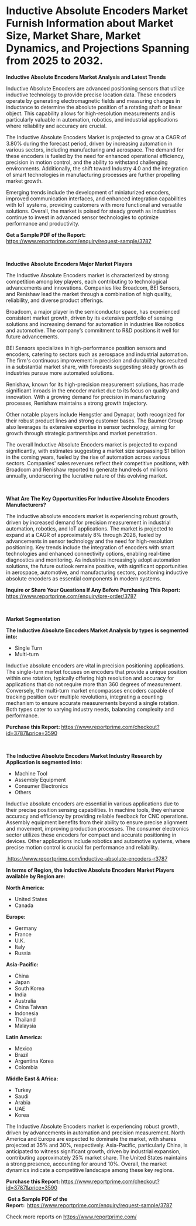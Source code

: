 <p><h1>Inductive Absolute Encoders Market Furnish Information about Market Size, Market Share, Market Dynamics, and Projections Spanning from 2025 to 2032.</h1></p><p><strong>Inductive Absolute Encoders Market Analysis and Latest Trends</strong></p>
<p><p>Inductive Absolute Encoders are advanced positioning sensors that utilize inductive technology to provide precise location data. These encoders operate by generating electromagnetic fields and measuring changes in inductance to determine the absolute position of a rotating shaft or linear object. This capability allows for high-resolution measurements and is particularly valuable in automation, robotics, and industrial applications where reliability and accuracy are crucial.</p><p>The Inductive Absolute Encoders Market is projected to grow at a CAGR of 3.80% during the forecast period, driven by increasing automation in various sectors, including manufacturing and aerospace. The demand for these encoders is fueled by the need for enhanced operational efficiency, precision in motion control, and the ability to withstand challenging environments. Additionally, the shift toward Industry 4.0 and the integration of smart technologies in manufacturing processes are further propelling market growth. </p><p>Emerging trends include the development of miniaturized encoders, improved communication interfaces, and enhanced integration capabilities with IoT systems, providing customers with more functional and versatile solutions. Overall, the market is poised for steady growth as industries continue to invest in advanced sensor technologies to optimize performance and productivity.</p></p>
<p><strong>Get a Sample PDF of the Report:&nbsp;</strong> <a href="https://www.reportprime.com/enquiry/request-sample/3787?utm_campaign=3357&utm_medium=2&utm_source=Github&utm_content=ia&utm_term=18032025&utm_id=inductive-absolute-encoders">https://www.reportprime.com/enquiry/request-sample/3787</a></p>
<p>&nbsp;</p>
<p><strong>Inductive Absolute Encoders Major Market Players</strong></p>
<p><p>The Inductive Absolute Encoders market is characterized by strong competition among key players, each contributing to technological advancements and innovations. Companies like Broadcom, BEI Sensors, and Renishaw lead the market through a combination of high quality, reliability, and diverse product offerings.</p><p>Broadcom, a major player in the semiconductor space, has experienced consistent market growth, driven by its extensive portfolio of sensing solutions and increasing demand for automation in industries like robotics and automotive. The company’s commitment to R&D positions it well for future advancements.</p><p>BEI Sensors specializes in high-performance position sensors and encoders, catering to sectors such as aerospace and industrial automation. The firm's continuous improvement in precision and durability has resulted in a substantial market share, with forecasts suggesting steady growth as industries pursue more automated solutions.</p><p>Renishaw, known for its high-precision measurement solutions, has made significant inroads in the encoder market due to its focus on quality and innovation. With a growing demand for precision in manufacturing processes, Renishaw maintains a strong growth trajectory.</p><p>Other notable players include Hengstler and Dynapar, both recognized for their robust product lines and strong customer bases. The Baumer Group also leverages its extensive expertise in sensor technology, aiming for growth through strategic partnerships and market penetration.</p><p>The overall Inductive Absolute Encoders market is projected to expand significantly, with estimates suggesting a market size surpassing $1 billion in the coming years, fueled by the rise of automation across various sectors. Companies' sales revenues reflect their competitive positions, with Broadcom and Renishaw reported to generate hundreds of millions annually, underscoring the lucrative nature of this evolving market.</p></p>
<p>&nbsp;</p>
<p><strong>What Are The Key Opportunities For Inductive Absolute Encoders Manufacturers?</strong></p>
<p><p>The inductive absolute encoders market is experiencing robust growth, driven by increased demand for precision measurement in industrial automation, robotics, and IoT applications. The market is projected to expand at a CAGR of approximately 8% through 2028, fueled by advancements in sensor technology and the need for high-resolution positioning. Key trends include the integration of encoders with smart technologies and enhanced connectivity options, enabling real-time diagnostics and monitoring. As industries increasingly adopt automation solutions, the future outlook remains positive, with significant opportunities in aerospace, automotive, and manufacturing sectors, positioning inductive absolute encoders as essential components in modern systems.</p></p>
<p><strong>Inquire or Share Your Questions If Any Before Purchasing This Report:</strong> <a href="https://www.reportprime.com/enquiry/pre-order/3787?utm_campaign=3357&utm_medium=2&utm_source=Github&utm_content=ia&utm_term=18032025&utm_id=inductive-absolute-encoders">https://www.reportprime.com/enquiry/pre-order/3787</a></p>
<p>&nbsp;</p>
<p><strong>Market Segmentation</strong></p>
<p><strong>The Inductive Absolute Encoders Market Analysis by types is segmented into:</strong></p>
<p><ul><li>Single Turn</li><li>Multi-turn</li></ul></p>
<p><p>Inductive absolute encoders are vital in precision positioning applications. The single-turn market focuses on encoders that provide a unique position within one rotation, typically offering high resolution and accuracy for applications that do not require more than 360 degrees of measurement. Conversely, the multi-turn market encompasses encoders capable of tracking position over multiple revolutions, integrating a counting mechanism to ensure accurate measurements beyond a single rotation. Both types cater to varying industry needs, balancing complexity and performance.</p></p>
<p><strong>Purchase this Report:&nbsp;</strong><a href="https://www.reportprime.com/checkout?id=3787&price=3590&utm_campaign=3357&utm_medium=2&utm_source=Github&utm_content=ia&utm_term=18032025&utm_id=inductive-absolute-encoders">https://www.reportprime.com/checkout?id=3787&price=3590</a></p>
<p>&nbsp;</p>
<p><strong>The Inductive Absolute Encoders Market Industry Research by Application is segmented into:</strong></p>
<p><ul><li>Machine Tool</li><li>Assembly Equipment</li><li>Consumer Electronics</li><li>Others</li></ul></p>
<p><p>Inductive absolute encoders are essential in various applications due to their precise position sensing capabilities. In machine tools, they enhance accuracy and efficiency by providing reliable feedback for CNC operations. Assembly equipment benefits from their ability to ensure precise alignment and movement, improving production processes. The consumer electronics sector utilizes these encoders for compact and accurate positioning in devices. Other applications include robotics and automotive systems, where precise motion control is crucial for performance and reliability.</p></p>
<p><a href="https://www.reportprime.com/inductive-absolute-encoders-r3787?utm_campaign=3357&utm_medium=2&utm_source=Github&utm_content=ia&utm_term=18032025&utm_id=inductive-absolute-encoders">&nbsp;https://www.reportprime.com/inductive-absolute-encoders-r3787</a></p>
<p><strong>In terms of Region, the Inductive Absolute Encoders Market Players available by Region are:</strong></p>
<p>
    <p> <strong> North America: </strong>
        <ul>
            <li>United States</li>
            <li>Canada</li>
        </ul>
        </p> 
    <p> <strong> Europe: </strong>
        <ul>
            <li>Germany</li>
            <li>France</li>
            <li>U.K.</li>
            <li>Italy</li>
            <li>Russia</li>
        </ul>
        </p> 
    <p> <strong> Asia-Pacific: </strong>
        <ul>
            <li>China</li>
            <li>Japan</li>
            <li>South Korea</li>
            <li>India</li>
            <li>Australia</li>
            <li>China Taiwan</li>
            <li>Indonesia</li>
            <li>Thailand</li>
            <li>Malaysia</li>
        </ul>
        </p> 
    <p> <strong> Latin America: </strong>
        <ul>
            <li>Mexico</li>
            <li>Brazil</li>
            <li>Argentina Korea</li>
            <li>Colombia</li>
        </ul>
        </p> 
    <p> <strong> Middle East & Africa: </strong>
        <ul>
            <li>Turkey</li>
            <li>Saudi</li>
            <li>Arabia</li>
            <li>UAE</li>
            <li>Korea</li>
        </ul>
    </p>
    </p>
<p><p>The Inductive Absolute Encoders market is experiencing robust growth, driven by advancements in automation and precision measurement. North America and Europe are expected to dominate the market, with shares projected at 35% and 30%, respectively. Asia-Pacific, particularly China, is anticipated to witness significant growth, driven by industrial expansion, contributing approximately 25% market share. The United States maintains a strong presence, accounting for around 10%. Overall, the market dynamics indicate a competitive landscape among these key regions.</p></p>
<p><strong>Purchase this Report: </strong><a href="https://www.reportprime.com/checkout?id=3787&price=3590&utm_campaign=3357&utm_medium=2&utm_source=Github&utm_content=ia&utm_term=18032025&utm_id=inductive-absolute-encoders">https://www.reportprime.com/checkout?id=3787&price=3590</a></p>
<p>&nbsp;<strong>Get a Sample PDF of the Report:&nbsp;&nbsp;</strong><a href="https://www.reportprime.com/enquiry/request-sample/3787?utm_campaign=3357&utm_medium=2&utm_source=Github&utm_content=ia&utm_term=18032025&utm_id=inductive-absolute-encoders">https://www.reportprime.com/enquiry/request-sample/3787</a></p>
<p><strong></strong></p>
<p>Check more reports on <a href="https://www.reportprime.com/?utm_campaign=3357&utm_medium=2&utm_source=Github&utm_content=ia&utm_term=18032025&utm_id=inductive-absolute-encoders">https://www.reportprime.com/</a></p>